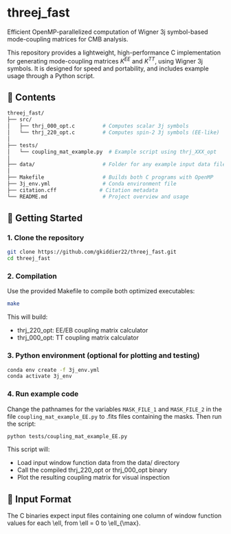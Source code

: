 # threej_fast

Efficient OpenMP-parallelized computation of Wigner 3j symbol-based mode-coupling matrices for CMB analysis.

This repository provides a lightweight, high-performance C implementation for generating mode-coupling matrices $K^{EE}$ and $K^{TT}$, using Wigner 3j symbols. It is designed for speed and portability, and includes example usage through a Python script.

## 🔧 Contents
```bash
threej_fast/
├── src/
│   ├── thrj_000_opt.c         # Computes scalar 3j symbols
│   └── thrj_220_opt.c         # Computes spin-2 3j symbols (EE-like)
│
├── tests/
│   └── coupling_mat_example.py  # Example script using thrj_XXX_opt
│
├── data/                      # Folder for any example input data files
│
├── Makefile                   # Builds both C programs with OpenMP
├── 3j_env.yml                 # Conda environment file
├── citation.cff              # Citation metadata
└── README.md                  # Project overview and usage
```

## 🚀 Getting Started

### 1. Clone the repository

```bash
git clone https://github.com/gkiddier22/threej_fast.git
cd threej_fast
```

### 2. Compilation
Use the provided Makefile to compile both optimized executables:
```bash
make
```
This will build:
- thrj_220_opt: EE/EB coupling matrix calculator 
- thrj_000_opt: TT coupling matrix calculator 

 ### 3. Python environment (optional for plotting and testing)
 ```bash
conda env create -f 3j_env.yml
conda activate 3j_env
```

### 4. Run example code 
Change the pathnames for the variables `MASK_FILE_1` and `MASK_FILE_2` in the file `coupling_mat_example_EE.py` to .fits files containing the masks. Then run the script:

```bash
python tests/coupling_mat_example_EE.py
```
This script will:
- Load input window function data from the data/ directory
- Call the compiled thrj_220_opt or thrj_000_opt binary
- Plot the resulting coupling matrix for visual inspection

## 📁 Input Format

The C binaries expect input files containing one column of window function values for each \ell, from \ell = 0 to \ell_{\max}.

